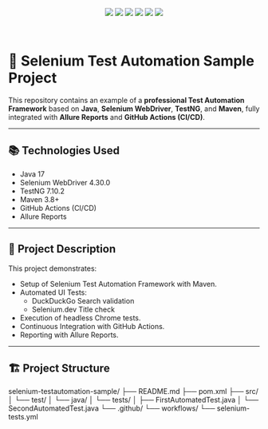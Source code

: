 <p align="center">
  <img src="https://img.shields.io/badge/Java-ED8B00?style=for-the-badge&logo=java&logoColor=white"/>
  <img src="https://img.shields.io/badge/Selenium-43B02A?style=for-the-badge&logo=selenium&logoColor=white"/>
  <img src="https://img.shields.io/badge/Maven-C71A36?style=for-the-badge&logo=apachemaven&logoColor=white"/>
  <img src="https://img.shields.io/badge/TestNG-FF6F00?style=for-the-badge&logo=testng&logoColor=white"/>
  <img src="https://img.shields.io/badge/GitHub_Actions-2088FF?style=for-the-badge&logo=githubactions&logoColor=white"/>
  <img src="https://img.shields.io/badge/Allure-4986E7?style=for-the-badge&logo=allure&logoColor=white"/>
</p>

<br/>

# 🚀 Selenium Test Automation Sample Project

This repository contains an example of a **professional Test Automation Framework** based on **Java**, **Selenium WebDriver**, **TestNG**, and **Maven**, fully integrated with **Allure Reports** and **GitHub Actions (CI/CD)**.

---

## 📚 Technologies Used

- Java 17
- Selenium WebDriver 4.30.0
- TestNG 7.10.2
- Maven 3.8+
- GitHub Actions (CI/CD)
- Allure Reports

---

## 🧪 Project Description

This project demonstrates:
- Setup of Selenium Test Automation Framework with Maven.
- Automated UI Tests:
    - DuckDuckGo Search validation
    - Selenium.dev Title check
- Execution of headless Chrome tests.
- Continuous Integration with GitHub Actions.
- Reporting with Allure Reports.

---

## 🏗️ Project Structure
selenium-testautomation-sample/ ├── README.md ├── pom.xml ├── src/ │ └── test/ │ └── java/ │ └── tests/ │ ├── FirstAutomatedTest.java │ └── SecondAutomatedTest.java └── .github/ └── workflows/ └── selenium-tests.yml

